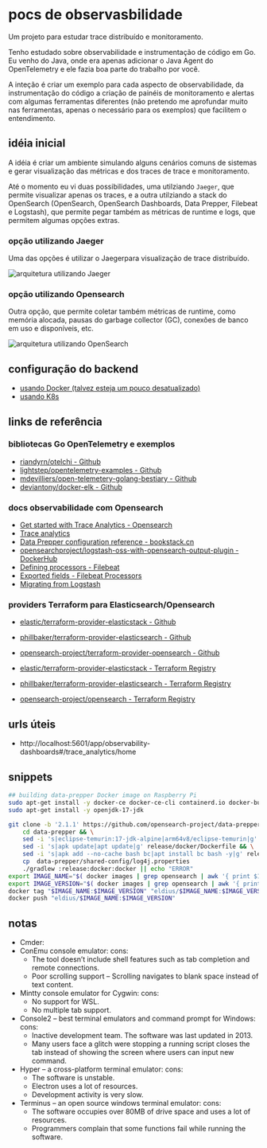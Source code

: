 # pocs de observasbilidade #

Um projeto para estudar trace distribuído e monitoramento.

Tenho estudado sobre observabilidade e instrumentação de
código em Go. Eu venho do Java, onde era apenas adicionar 
o Java Agent do OpenTelemetry e ele fazia boa parte do trabalho
por você.

A inteção é criar um exemplo para cada aspecto de observabilidade,
da instrumentação do código a criação de painéis de monitoramento
e alertas com algumas ferramentas diferentes (não pretendo me
aprofundar muito nas ferramentas, apenas o necessário para os
exemplos) que facilitem o entendimento.


## idéia inicial ##

A idéia é criar um ambiente simulando alguns cenários comuns
de  sistemas e gerar visualização das métricas e dos traces
de trace e monitoramento.

Até o momento eu vi duas possibilidades, uma utilziando `Jaeger`,
que permite visualizar apenas os traces, e a outra utilziando a
stack do OpenSearch (OpenSearch, OpenSearch Dashboards, Data Prepper, Filebeat e Logstash), que permite pegar também as
métricas de runtime e logs, que permitem algumas opções extras.


### opção utilizando Jaeger ###

Uma das opções é utilizar o Jaegerpara visualização de
trace distribuído.

![arquitetura utilizando Jaeger](./docs/images/observability_poc_diagram.drawio.png)


### opção utilizando Opensearch ###

Outra opção, que permite coletar também métricas de runtime,
como memória alocada, pausas do garbage collector (GC),
conexões de banco em uso e disponíveis, etc.

![arquitetura utilizando OpenSearch](./docs/images/observability_poc_diagram_opensearch.drawio.png)


## configuração do backend ##

- [usando Docker (talvez esteja um pouco desatualizado)](https://github.com/eldius/golang-observability-docker-env)
- [usando K8s](https://github.com/eldius/golang-observability-k8s-env)


## links de referência ##


### bibliotecas Go OpenTelemetry e exemplos ###

- [riandyrn/otelchi - Github](https://github.com/riandyrn/otelchi/tree/master/examples/basic)
- [lightstep/opentelemetry-examples - Github](https://github.com/lightstep/opentelemetry-examples/blob/main/docker-compose.yml)
- [mdevilliers/open-telemetery-golang-bestiary - Github](https://github.com/mdevilliers/open-telemetery-golang-bestiary/blob/main/apps/x/otlp.go)
- [deviantony/docker-elk - Github](https://github.com/deviantony/docker-elk)


### docs observabilidade com Opensearch ###

- [Get started with Trace Analytics - Opensearch](https://opensearch.org/docs/1.2/observability-plugin/trace/get-started/)
- [Trace analytics](https://opensearch.org/docs/latest/observing-your-data/trace/index/)
- [Data Prepper configuration reference - bookstack.cn](https://www.bookstack.cn/read/opensearch-1.3.x-en/b4e83788f603aa05.md)
- [opensearchproject/logstash-oss-with-opensearch-output-plugin - DockerHub](https://hub.docker.com/r/opensearchproject/logstash-oss-with-opensearch-output-plugin)
- [Defining processors - Filebeat](https://www.elastic.co/guide/en/beats/filebeat/current/defining-processors.html)
- [Exported fields - Filebeat Processors](https://www.elastic.co/guide/en/beats/filebeat/current/exported-fields.html)
- [Migrating from Logstash](https://opensearch.org/docs/latest/data-prepper/migrating-from-logstash-data-prepper/)


### providers Terraform para Elasticsearch/Opensearch ###

- [elastic/terraform-provider-elasticstack - Github](https://github.com/elastic/terraform-provider-elasticstack)
- [phillbaker/terraform-provider-elasticsearch - Github](https://github.com/phillbaker/terraform-provider-elasticsearch)
- [opensearch-project/terraform-provider-opensearch - Github](https://github.com/opensearch-project/terraform-provider-opensearch)

- [elastic/terraform-provider-elasticstack - Terraform Registry](https://registry.terraform.io/providers/elastic/elasticstack/latest)
- [phillbaker/terraform-provider-elasticsearch - Terraform Registry](https://registry.terraform.io/providers/phillbaker/elasticsearch/latest)
- [opensearch-project/opensearch - Terraform Registry](https://registry.terraform.io/providers/opensearch-project/opensearch/latest)


## urls úteis ##

- http://localhost:5601/app/observability-dashboards#/trace_analytics/home


## snippets ##

```bash
## building data-prepper Docker image on Raspberry Pi
sudo apt-get install -y docker-ce docker-ce-cli containerd.io docker-buildx-plugin docker-compose-plugin
sudo apt-get install -y openjdk-17-jdk

git clone -b '2.1.1' https://github.com/opensearch-project/data-prepper.git && \
    cd data-prepper && \
    sed -i 's|eclipse-temurin:17-jdk-alpine|arm64v8/eclipse-temurin|g' release/docker/Dockerfile && \
    sed -i 's|apk update|apt update|g' release/docker/Dockerfile && \
    sed -i 's|apk add --no-cache bash bc|apt install bc bash -y|g' release/docker/Dockerfile && \
    cp  data-prepper/shared-config/log4j.properties 
    ./gradlew :release:docker:docker || echo "ERROR"
export IMAGE_NAME="$( docker images | grep opensearch | awk '{ print $1 }' )"
export IMAGE_VERSION="$( docker images | grep opensearch | awk '{ print $2 }' )"
docker tag "$IMAGE_NAME:$IMAGE_VERSION" "eldius/$IMAGE_NAME:$IMAGE_VERSION"
docker push "eldius/$IMAGE_NAME:$IMAGE_VERSION"
```


## notas ##

- Cmder:
- ConEmu console emulator:
  cons:
    - The tool doesn’t include shell features such as tab completion and remote connections.
    - Poor scrolling support – Scrolling navigates to blank space instead of text content.
- Mintty console emulator for Cygwin:
  cons:
    - No support for WSL.
    - No multiple tab support.
- Console2 – best terminal emulators and command prompt for Windows:
  cons:
    - Inactive development team. The software was last updated in 2013.
    - Many users face a glitch were stopping a running script closes the tab instead of showing the screen where users can input new command.
- Hyper – a cross-platform terminal emulator:
  cons:
    - The software is unstable.
    - Electron uses a lot of resources.
    - Development activity is very slow.
- Terminus – an open source windows terminal emulator:
  cons:
    - The software occupies over 80MB of drive space and uses a lot of resources.
    - Programmers complain that some functions fail while running the software.
